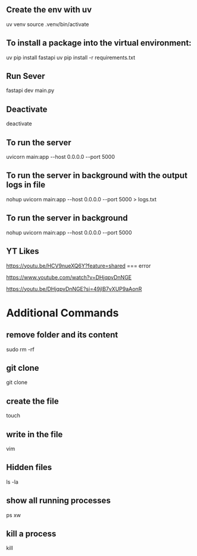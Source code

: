 ## Create the env with uv
uv venv
source .venv/bin/activate

## To install a package into the virtual environment:
uv pip install fastapi
uv pip install -r requirements.txt

## Run Sever
fastapi dev main.py

## Deactivate 
deactivate

## To run the server
uvicorn main:app --host 0.0.0.0 --port 5000 

## To run the server in background with the output logs in file 
nohup uvicorn main:app --host 0.0.0.0 --port 5000  > logs.txt
 
## To run the server in background
nohup uvicorn main:app --host 0.0.0.0 --port 5000 


## YT Likes
https://youtu.be/HCV9nueXQ6Y?feature=shared === error

https://www.youtube.com/watch?v=DHjqpvDnNGE

https://youtu.be/DHjqpvDnNGE?si=49jlB7vXUP9aAonR


# Additional Commands
## remove folder and its content
sudo rm -rf <folder>

##  git clone
git clone <url>

## create the file
touch <file>

## write in the file
vim <file>

## Hidden files
ls -la

## show all running processes
ps xw

## kill a process
kill <PID>